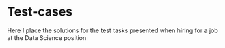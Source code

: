 # Test-cases
Here I place the solutions for the test tasks presented when hiring for a job at the Data Science position

